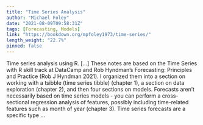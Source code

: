 ```yaml
---
title: "Time Series Analysis"
author: "Michael Foley"
date: "2021-08-09T09:58:31Z"
tags: [Forecasting, Models]
link: "https://bookdown.org/mpfoley1973/time-series/"
length_weight: "22.7%"
pinned: false
---
```


Time series analysis using R. [...] These notes are based on the Time Series with R skill track at DataCamp and Rob Hyndman’s Forecasting: Principles and Practice (Rob J Hyndman 2021). I organized them into a section on working with a tsibble (time series tibble) (chapter 1), a section on data exploration (chapter 2), and then four sections on models. Forecasts aren’t necessarily based on time series models - you can perform a cross-sectional regression analysis of features, possibly including time-related features such as month of year (chapter 3). Time series forecasts are a specific type ...
